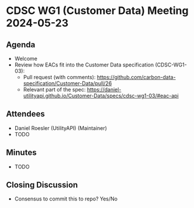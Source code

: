 # CDSC WG1 (Customer Data) Meeting 2024-05-23

## Agenda
* Welcome
* Review how EACs fit into the Customer Data specification (CDSC-WG1-03):
    * Pull request (with comments): https://github.com/carbon-data-specification/Customer-Data/pull/26
    * Relevant part of the spec: https://daniel-utilityapi.github.io/Customer-Data/specs/cdsc-wg1-03/#eac-api

## Attendees
* Daniel Roesler (UtilityAPI) (Maintainer)
* TODO

## Minutes
* TODO

## Closing Discussion
* Consensus to commit this to repo? Yes/No
